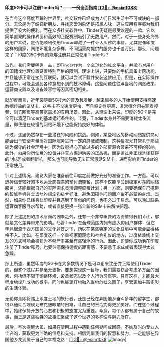 **印度5G卡可以注册Tinder吗？——一份全面指南[[TG💪+ @esim1088](https://t.me/s/esim1088)]**

在当今这个高度互联的世界里，社交软件已经成为人们日常生活中不可或缺的一部分。无论是为了结识新朋友、寻找恋爱对象还是拓展人脉，这些应用程序都为我们提供了极大的便利。而在众多社交软件中，Tinder无疑是最受欢迎的一款。它以简单直观的操作界面和高效的匹配机制吸引了无数用户。然而，对于一些身处海外的用户来说，是否能顺利使用Tinder却成了一件让人头疼的事情。尤其是像印度这样的国家，网络环境复杂多样，不同运营商提供的服务也千差万别。那么，问题来了：印度的5G卡真的能够注册并正常使用Tinder吗？

首先，我们需要明确一点，即Tinder作为一个全球化的社交平台，并没有对用户的国籍或地理位置设置特别严格的限制。理论上讲，只要你的手机具备上网功能，并且能够正常连接到互联网，就可以尝试下载并安装这款应用。但是，在实际操作过程中，可能会遇到各种意想不到的技术障碍。这些问题往往与当地的网络政策、运营商设置以及设备兼容性等因素密切相关。

就印度而言，近年来随着5G技术的普及和发展，越来越多的人开始使用支持高速数据传输的SIM卡。这些卡不仅速度更快，而且稳定性更高，非常适合用来观看视频、浏览网页等高带宽需求的应用场景。因此，从理论上来说，印度的5G卡是完全可以满足Tinder的基本运行条件的。毕竟，Tinder本身并不需要消耗太多流量，即使是在较慢的网络环境下也能保持良好的体验。

不过，这里仍然存在一些潜在的风险和挑战。例如，某些地区的移动网络提供商可能会出于安全考量而对国际服务进行一定的屏蔽或限制。这种情况尤其常见于那些较为保守的社会环境中，因为政府担心开放过多的外部资源会带来不可控的影响。此外，如果你所使用的设备并非官方渠道购买的正品机，而是通过非正规途径获得的“水货”或者翻新机，那么也可能导致无法正常激活SIM卡，进而影响到Tinder的正常使用。

针对上述情况，建议大家在准备前往印度之前做好充分的准备工作。一方面，可以选择信誉较好的本地运营商提供的预付费套餐，这样不仅能享受到稳定可靠的网络服务，还能根据自己的实际需求灵活调整资费计划；另一方面，则要确保自己携带的智能手机符合当地的规定和技术标准，避免因硬件问题而产生不必要的麻烦。当然，如果你已经身处印度并且遇到了类似的问题，也不必过于焦虑。可以通过联系运营商客服寻求帮助，或者直接更换一张全新的SIM卡来解决问题。

除了上述提到的技术层面的因素之外，还有一个非常重要的方面值得我们关注，那就是文化差异带来的影响。尽管Tinder在全球范围内拥有庞大的用户群体，但它毕竟起源于西方国家的文化背景之下，所以在某些特定的文化语境中可能会显得格格不入。比如，在印度这样一个重视家庭观念和社会礼仪的地方，过度依赖线上交友的方式可能会被视为不够严肃甚至有些轻浮的行为。因此，即便你成功地在印度注册了Tinder账号，也要注意保持适度的距离感，不要急于求成或者表现得太过急躁。

综上所述，虽然印度的5G卡在大多数情况下是可以用来注册并正常使用Tinder的，但整个过程并非毫无波折。要想实现这一目标，我们需要综合考虑多方面的因素，包括但不限于网络环境、设备状态以及个人行为习惯等。只有这样，才能最大程度地提升成功的概率，同时也能更好地融入当地的社交圈子，享受更加丰富多彩的生活体验。

无论你是即将踏上印度土地的旅行者，还是已经在异国他乡奋斗多年的留学生，都可以通过合理规划来克服眼前的困难，让自己的生活变得更加美好。而在这个过程中，始终保持开放的心态和积极的态度尤为重要。毕竟，每个人都有属于自己的故事，而正是这些独特的故事汇聚成了这个世界的多样性与魅力所在。

最后，再次提醒大家，如果在使用过程中遇到任何疑问或困惑，不妨及时向专业人士咨询，获取更为准确的信息和支持。相信凭借我们的智慧和努力，一定能够在异国他乡找到属于自己的幸福之路！[[TG💪+ @esim1088](https://t.me/s/esim1088) ![Image](https://i.postimg.cc/4NQfJmqS/Snipaste-2025-05-13-00-14-12.png)]